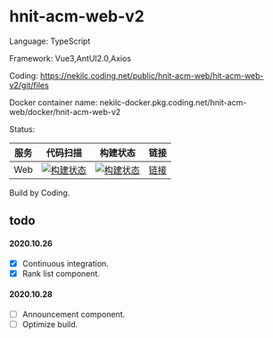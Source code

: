 # hnit-acm-web-v2

Language: TypeScript

Framework: Vue3,AntUI2.0,Axios

Coding: https://nekilc.coding.net/public/hnit-acm-web/hit-acm-web-v2/git/files

Docker container name: nekilc-docker.pkg.coding.net/hnit-acm-web/docker/hnit-acm-web-v2

Status:

|服务|代码扫描|构建状态|链接|
|:---:|:---:|:---:|:---:|
|Web|[![构建状态](https://nekilc.coding.net/badges/hnit-acm-web/job/354766/master/build.svg)](https://nekilc.coding.net/p/hnit-acm-web/ci/job)|[![构建状态](https://nekilc.coding.net/badges/hnit-acm-web/job/354770/master/build.svg)](https://nekilc.coding.net/p/hnit-acm-web/ci/job)|[链接](http://code.nekilc.com:8900)|

Build by Coding.

## todo
#### 2020.10.26
- [x] Continuous integration.
- [x] Rank list component.

#### 2020.10.28
- [ ] Announcement component.
- [ ] Optimize build.
